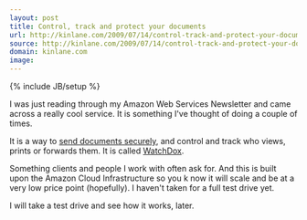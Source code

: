 ```yaml
---
layout: post
title: Control, track and protect your documents
url: http://kinlane.com/2009/07/14/control-track-and-protect-your-documents/
source: http://kinlane.com/2009/07/14/control-track-and-protect-your-documents/
domain: kinlane.com
image: 
---
```

{% include JB/setup %}<p>I was just reading through my Amazon Web Services Newsletter and came across a really cool service. It is something I've thought of doing a couple of times.<p></p>
It is a way to <a href="https://www.watchdox.com/">send documents securely</a>, and control and track who views, prints or forwards them. It is called <a href="https://www.watchdox.com/">WatchDox</a>.<p></p>
Something clients and people I work with often ask for. And this is built upon the Amazon Cloud Infrastructure so you k now it will scale and be at a very low price point (hopefully). I haven't taken for a full test drive yet.<p></p>
I will take a test drive and see how it works, later.<p></p>
<input id="gwProxy" type="hidden" /><p></p>
<!--Session data--><input id="jsProxy" onclick="jsCall();" type="hidden" /><p></p>
<input id="gwProxy" type="hidden"><!--Session data--></input><input id="jsProxy" onclick="jsCall();" type="hidden" /></p>
